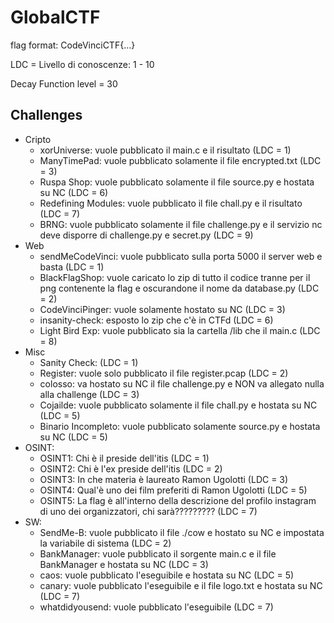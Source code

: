 # GlobalCTF
flag format: CodeVinciCTF{...}

LDC = Livello di conoscenze: 1 - 10

Decay Function level = 30

## Challenges

- Cripto
    - xorUniverse: vuole pubblicato il main.c e il risultato (LDC = 1)
    - ManyTimePad: vuole pubblicato solamente il file encrypted.txt (LDC = 3)
    - Ruspa Shop: vuole pubblicato solamente il file source.py e hostata su NC (LDC = 6)
    - Redefining Modules: vuole pubblicato il file chall.py e il risultato (LDC = 7)
    - BRNG: vuole pubblicato solamente il file challenge.py e il servizio nc deve disporre di challenge.py e secret.py (LDC = 9)
- Web
    - sendMeCodeVinci: vuole pubblicato sulla porta 5000 il server web e basta (LDC = 1)
    - BlackFlagShop: vuole caricato lo zip di tutto il codice tranne per il png contenente la flag e oscurandone il nome da database.py (LDC = 2)
    - CodeVinciPinger: vuole solamente hostato su NC (LDC = 3)
    - insanity-check: esposto lo zip che c'è in CTFd (LDC = 6)
    - Light Bird Exp: vuole pubblicato sia la cartella /lib che il main.c (LDC = 8)
- Misc
    - Sanity Check: (LDC = 1)
    - Register: vuole solo pubblicato il file register.pcap (LDC = 2)
    - colosso: va hostato su NC il file challenge.py e NON va allegato nulla alla challenge (LDC = 3)
    - Cojailde: vuole pubblicato solamente il file chall.py e hostata su NC (LDC = 5)
    - Binario Incompleto: vuole pubblicato solamente source.py e hostata su NC (LDC = 5)
- OSINT:
    - OSINT1: Chi è il preside dell'itis (LDC = 1)
    - OSINT2: Chi è l'ex preside dell'itis (LDC = 2)
    - OSINT3: In che materia è laureato Ramon Ugolotti (LDC = 3)
    - OSINT4: Qual'è uno dei film preferiti di Ramon Ugolotti (LDC = 5)
    - OSINT5: La flag è all'interno della descrizione del profilo instagram di uno dei organizzatori, chi sarà????????? (LDC = 7)
- SW:
    - SendMe-B: vuole pubblicato il file ./cow e hostato su NC e impostata la variabile di sistema (LDC = 2)
    - BankManager: vuole pubblicato il sorgente main.c e il file BankManager e hostata su NC (LDC = 3)
    - caos: vuole pubblicato l'eseguibile e hostata su NC (LDC = 5)
    - canary: vuole pubblicato l'eseguibile e il file logo.txt e hostata su NC (LDC = 7)
    - whatdidyousend: vuole pubblicato l'eseguibile (LDC = 7)
